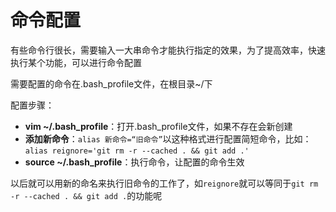 

# 命令配置

有些命令行很长，需要输入一大串命令才能执行指定的效果，为了提高效率，快速执行某个功能，可以进行命令配置

需要配置的命令在.bash_profile文件，在根目录~/下

配置步骤：

- **vim ~/.bash_profile**：打开.bash_profile文件，如果不存在会新创建
- **添加新命令**：```alias 新命令=“旧命令”```以这种格式进行配置简短命令，比如：```alias reignore='git rm -r --cached . && git add .'```
- **source ~/.bash_profile**：执行命令，让配置的命令生效

以后就可以用新的命名来执行旧命令的工作了，如```reignore```就可以等同于```git rm -r --cached . && git add .```的功能呢